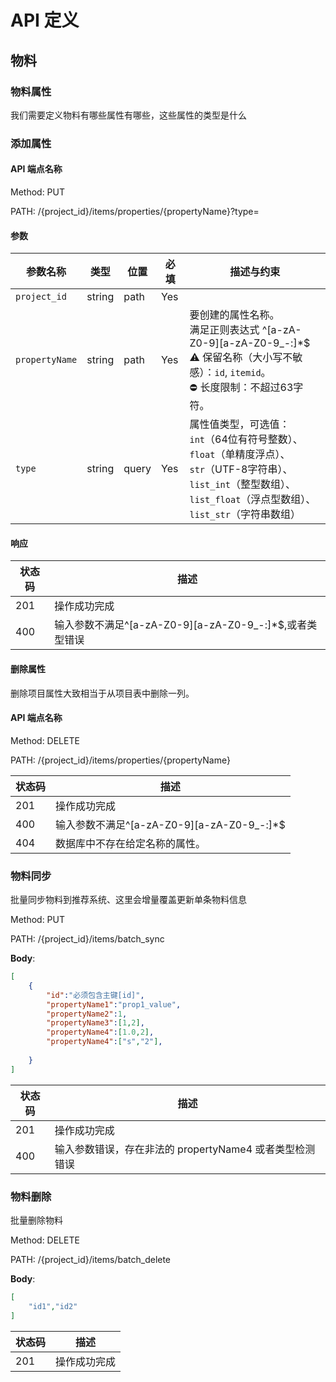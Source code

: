 # API 定义
## 物料

### 物料属性
我们需要定义物料有哪些属性有哪些，这些属性的类型是什么

### 添加属性
#### API 端点名称
Method: PUT

PATH:  /{project_id}/items/properties/{propertyName}?type=<string>
#### 参数

| 参数名称       | 类型     | 位置   | 必填 | 描述与约束                                                                                                                                         |
|----------------|----------|--------|------|--------------------------------------------------------------------------------------------------------------------------------------------------|
| `project_id`    | string   | path   | Yes  |                                                                                                                                      |
| `propertyName` | string   | path   | Yes  | 要创建的属性名称。<br>满足正则表达式 ^[a-zA-Z0-9][a-zA-Z0-9_-:]*$ <br>⚠️ 保留名称（大小写不敏感）：`id`, `itemid`。<br>⛔ 长度限制：不超过63字符。                                                  |
| `type`         | string   | query  | Yes  | 属性值类型，可选值：<br>`int`（64位有符号整数）、<br>`float`（单精度浮点）、<br>`str`（UTF-8字符串）、<br>`list_int`（整型数组）、<br>`list_float`（浮点型数组）、<br>`list_str`（字符串数组）|

#### 响应

| 状态码 | 描述               |
|--------|--------------------|
| 201    | 操作成功完成       |
| 400    | 输入参数不满足^[a-zA-Z0-9][a-zA-Z0-9_-:]*$,或者类型错误      |

#### 删除属性
删除项目属性大致相当于从项目表中删除一列。
#### API 端点名称
Method: DELETE

PATH:  /{project_id}/items/properties/{propertyName}

| 状态码 | 描述               |
|--------|--------------------|
| 201    | 操作成功完成       |
| 400    | 输入参数不满足^[a-zA-Z0-9][a-zA-Z0-9_-:]*$      |
| 404    | 数据库中不存在给定名称的属性。     |

### 物料同步
批量同步物料到推荐系统、这里会增量覆盖更新单条物料信息


Method: PUT

PATH: /\{project_id\}/items/batch_sync

**Body**:
```json
[
    {
        "id":"必须包含主键[id]",
        "propertyName1":"prop1_value",
        "propertyName2":1,
        "propertyName3":[1,2],
        "propertyName4":[1.0,2],
        "propertyName4":["s","2"],
        
    }
]
```

| 状态码 | 描述               |
|----------------|--------------------|
| 201    | 操作成功完成       |
| 400    | 输入参数错误，存在非法的 propertyName4 或者类型检测错误    |


### 物料删除
批量删除物料


Method: DELETE

PATH: /\{project_id\}/items/batch_delete

**Body**:
```json
[
    "id1","id2"
]
```

| 状态码 | 描述               |
|--------|--------------------|
| 201    | 操作成功完成       |
